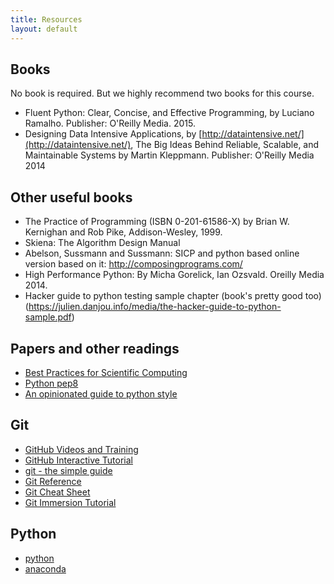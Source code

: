 ```yaml
---
title: Resources
layout: default
---
```


## Books

No book is required. But we highly recommend two books for this course.

- Fluent Python: Clear, Concise, and Effective Programming, by Luciano Ramalho.
Publisher: O'Reilly Media. 2015.
- Designing Data Intensive Applications, by [http://dataintensive.net/](http://dataintensive.net/), The Big Ideas Behind Reliable, Scalable, 
and Maintainable Systems by Martin Kleppmann.
Publisher: O'Reilly Media 2014

## Other useful books

- The Practice of Programming (ISBN 0-201-61586-X) by Brian W. Kernighan and Rob Pike, Addison-Wesley, 1999.
- Skiena: The Algorithm Design Manual
- Abelson, Sussmann and Sussmann: SICP and python based online version based on it: http://composingprograms.com/
- High Performance Python: By Micha Gorelick, Ian Ozsvald. Oreilly Media 2014.
- Hacker guide to python testing sample chapter (book's pretty good too) (https://julien.danjou.info/media/the-hacker-guide-to-python-sample.pdf)


## Papers and other readings

- [Best Practices for Scientific Computing](http://iacs-courses.seas.harvard.edu/courses/cs207/resources/BestPratices.pdf)
- [Python pep8](https://www.python.org/dev/peps/pep-0008/)
- [An opinionated guide to python style](https://github.com/amontalenti/elements-of-python-style)

## Git

* [GitHub Videos and Training](https://www.youtube.com/user/github)
* [GitHub Interactive Tutorial](https://try.github.io/levels/1/challenges/1)
* [git - the simple guide](http://rogerdudler.github.io/git-guide/)
* [Git Reference](https://git-scm.com/docs)
* [Git Cheat Sheet](https://services.github.com/on-demand/downloads/github-git-cheat-sheet.pdf)
* [Git Immersion Tutorial](http://gitimmersion.com)

## Python

* [python](https://www.python.org/about/gettingstarted/)
* [anaconda](https://www.continuum.io/anaconda-overview)
